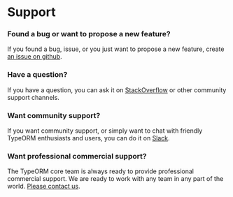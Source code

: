 # Support

### Found a bug or want to propose a new feature?

If you found a bug, issue, or you just want to propose a new feature, create [an issue on github](https://github.com/typeorm/typeorm/issues).

### Have a question?

If you have a question, you can ask it on [StackOverflow](https://stackoverflow.com/questions/tagged/typeorm) or other community support channels.

### Want community support?

If you want community support, or simply want to chat with friendly TypeORM enthusiasts and users, you can do it on [Slack](https://join.slack.com/t/typeorm/shared_invite/zt-uu12ljeb-OH_0086I379fUDApYJHNuw).

### Want professional commercial support?

The TypeORM core team is always ready to provide professional commercial support.
We are ready to work with any team in any part of the world.
[Please contact us](mailto:support@typeorm.io).
